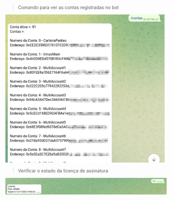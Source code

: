 > Comando para ver as contas registradas no bot

![alt text](https://github.com/lucasccampos/cryptotelegrambot/blob/master/screenshots/gerenciador_usuarios/multi_contas.jpeg?raw=true)

> Verificar o estado da licença de assinatura

![alt text](https://github.com/lucasccampos/cryptotelegrambot/blob/master/screenshots/gerenciador_usuarios/license.jpeg?raw=true)

